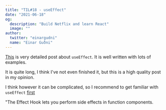 ```yaml
---
title: "TIL#18 - useEffect"
date: "2021-06-18"
og:
  description: "Build Netflix and learn React"
  image: ""
author:
  twitter: "einargudni"
  name: "Einar Guðni"
---
```


[This](https://overreacted.io/a-complete-guide-to-useeffect/) is very detailed post about `useEffect`.
It is well written with lots of examples.

It is quite long, I think I've not even finished it, but this is a high quality post in my opinion.

I think however it can be complicated, so I recommend to get familiar with `useEffect` [first](https://reactjs.org/docs/hooks-effect.html)

"The Effect Hook lets you perform side effects in function components.

